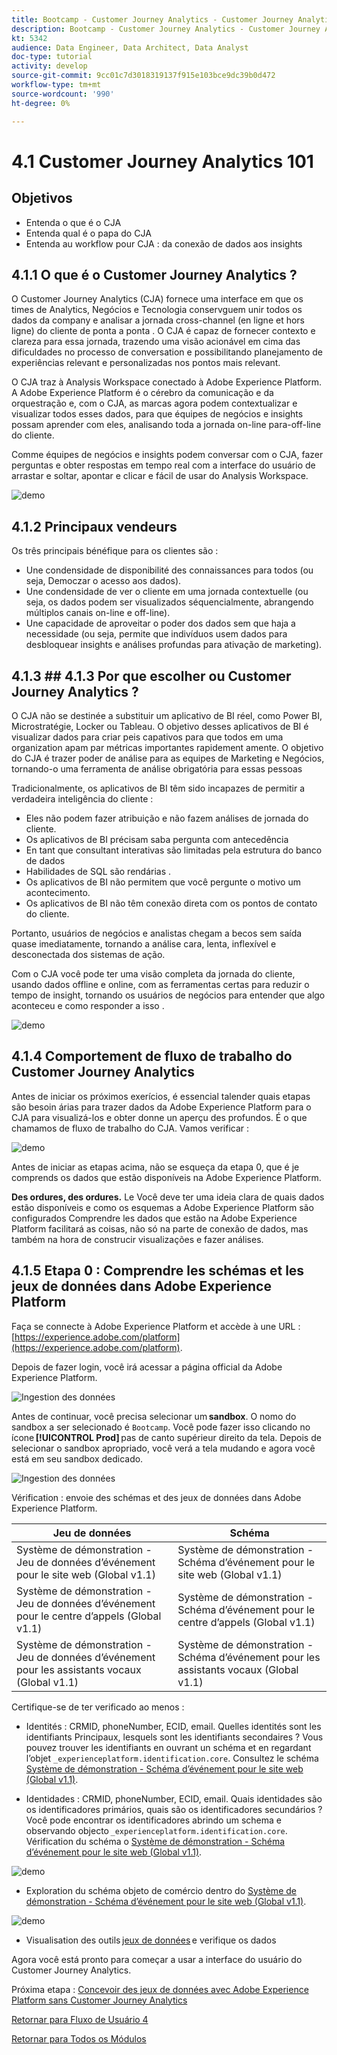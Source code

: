 ```yaml
---
title: Bootcamp - Customer Journey Analytics - Customer Journey Analytics 101 - Brésil
description: Bootcamp - Customer Journey Analytics - Customer Journey Analytics 101 - Brésil
kt: 5342
audience: Data Engineer, Data Architect, Data Analyst
doc-type: tutorial
activity: develop
source-git-commit: 9cc01c7d3018319137f915e103bce9dc39b0d472
workflow-type: tm+mt
source-wordcount: '990'
ht-degree: 0%

---
```


# 4.1 Customer Journey Analytics 101

## Objetivos

- Entenda o que é o CJA
- Entenda qual é o papa do CJA
- Entenda au workflow pour CJA : da conexão de dados aos insights

## 4.1.1 O que é o Customer Journey Analytics ?

O Customer Journey Analytics (CJA) fornece uma interface em que os times de Analytics, Negócios e Tecnologia conservguem unir todos os dados da company e analisar a jornada cross-channel (en ligne et hors ligne) do cliente de ponta a ponta . O CJA é capaz de fornecer contexto e clareza para essa jornada, trazendo uma visão acionável em cima das dificuldades no processo de conversation e possibilitando planejamento de experiências relevant e personalizadas nos pontos mais relevant.

O CJA traz à Analysis Workspace conectado à Adobe Experience Platform. A Adobe Experience Platform é o cérebro da comunicação e da orquestração e, com o CJA, as marcas agora podem contextualizar e visualizar todos esses dados, para que équipes de negócios e insights possam aprender com eles, analisando toda a jornada on-line para-off-line do cliente.

Comme équipes de negócios e insights podem conversar com o CJA, fazer perguntas e obter respostas em tempo real com a interface do usuário de arrastar e soltar, apontar e clicar e fácil de usar do Analysis Workspace.

![demo](./images/cja-adv-analysis1.png)

## 4.1.2 Principaux vendeurs

Os três principais bénéfique para os clientes são :

- Une condensidade de disponibilité des connaissances para todos (ou seja, Democzar o acesso aos dados).
- Une condensidade de ver o cliente em uma jornada contextuelle (ou seja, os dados podem ser visualizados séquencialmente, abrangendo múltiplos canais on-line e off-line).
- Une capacidade de aproveitar o poder dos dados sem que haja a necessidade (ou seja, permite que indivíduos usem dados para desbloquear insights e análises profundas para ativação de marketing).

## 4.1.3 ## 4.1.3 Por que escolher ou Customer Journey Analytics ?

O CJA não se destinée a substituir um aplicativo de BI réel, como Power BI, Microstratégie, Locker ou Tableau. O objetivo desses aplicativos de BI é visualizar dados para criar peis capativos para que todos em uma organization apam par métricas importantes rapidement amente. O objetivo do CJA é trazer poder de análise para as equipes de Marketing e Negócios, tornando-o uma ferramenta de análise obrigatória para essas pessoas



Tradicionalmente, os aplicativos de BI têm sido incapazes de permitir a verdadeira inteligência do cliente :

- Eles não podem fazer atribuição e não fazem análises de jornada do cliente.
- Os aplicativos de BI précisam saba pergunta com antecedência
- En tant que consultant interativas são limitadas pela estrutura do banco de dados
- Habilidades de SQL são rendárias .
- Os aplicativos de BI não permitem que você pergunte o motivo um acontecimento.
- Os aplicativos de BI não têm conexão direta com os pontos de contato do cliente.

Portanto, usuários de negócios e analistas chegam a becos sem saída quase imediatamente, tornando a análise cara, lenta, inflexível e desconectada dos sistemas de ação.

Com o CJA você pode ter uma visão completa da jornada do cliente, usando dados offline e online, com as ferramentas certas para reduzir o tempo de insight, tornando os usuários de negócios para entender que algo aconteceu e como responder a isso .

![demo](./images/cja-use-case.png)

## 4.1.4 Comportement de fluxo de trabalho do Customer Journey Analytics

Antes de iniciar os próximos exerícios, é essencial talender quais etapas são besoin árias para trazer dados da Adobe Experience Platform para o CJA para visualizá-los e obter donne un aperçu des profundos. É o que chamamos de fluxo de trabalho do CJA. Vamos verificar :

![demo](./images/cja-work-flow.jpg)

Antes de iniciar as etapas acima, não se esqueça da etapa 0, que é je comprends os dados que estão disponíveis na Adobe Experience Platform.

**Des ordures, des ordures.** Le Você deve ter uma ideia clara de quais dados estão disponíveis e como os esquemas a Adobe Experience Platform são configurados Comprendre les dados que estão na Adobe Experience Platform facilitará as coisas, não só na parte de conexão de dados, mas também na hora de construcir visualizações e fazer análises.

## 4.1.5 Etapa 0 : Comprendre les schémas et les jeux de données dans Adobe Experience Platform

Faça se connecte à Adobe Experience Platform et accède à une URL : [https://experience.adobe.com/platform](https://experience.adobe.com/platform).

Depois de fazer login, você irá acessar a página official da Adobe Experience Platform.

![Ingestion des données](../uc1/images/home.png)

Antes de continuar, você precisa selecionar um **sandbox**. O nomo do sandbox a ser selecionado é ``Bootcamp``. Você pode fazer isso clicando no ícone **[!UICONTROL Prod]** pas de canto supérieur direito da tela. Depois de selecionar o sandbox apropriado, você verá a tela mudando e agora você está em seu sandbox dedicado.

![Ingestion des données](../uc1/images/sb1.png)

Vérification : envoie des schémas et des jeux de données dans Adobe Experience Platform.

| Jeu de données | Schéma |
| ----------------- |-------------| 
| Système de démonstration - Jeu de données d’événement pour le site web (Global v1.1) | Système de démonstration - Schéma d’événement pour le site web (Global v1.1) |
| Système de démonstration - Jeu de données d’événement pour le centre d’appels (Global v1.1) | Système de démonstration - Schéma d’événement pour le centre d’appels (Global v1.1) |
| Système de démonstration - Jeu de données d’événement pour les assistants vocaux (Global v1.1) | Système de démonstration - Schéma d’événement pour les assistants vocaux (Global v1.1) |

Certifique-se de ter verificado ao menos :

- Identités : CRMID, phoneNumber, ECID, email. Quelles identités sont les identifiants Principaux, lesquels sont les identifiants secondaires ?
Vous pouvez trouver les identifiants en ouvrant un schéma et en regardant l’objet `_experienceplatform.identification.core`. Consultez le schéma [Système de démonstration - Schéma d’événement pour le site web (Global v1.1)](https://experience.adobe.com/platform/schema).

- Identidades : CRMID, phoneNumber, ECID, email. Quais identidades são os identificadores primários, quais são os identificadores secundários ?
Você pode encontrar os identificadores abrindo um schema e observando objecto `_experienceplatform.identification.core`. Vérification du schéma o [Système de démonstration - Schéma d’événement pour le site web (Global v1.1)](https://experience.adobe.com/platform/schema).

![demo](./images/identity.png)

- Exploration du schéma objeto de comércio dentro do [Système de démonstration - Schéma d’événement pour le site web (Global v1.1)](https://experience.adobe.com/platform/schema).

![demo](./images/commerce.png)

- Visualisation des outils [jeux de données](https://experience.adobe.com/platform/dataset/browse?limit=50&amp;page=1&amp;sortDescending=1&amp;sortField=created) e verifique os dados

Agora você está pronto para começar a usar a interface do usuário do Customer Journey Analytics.

Próxima etapa : [Concevoir des jeux de données avec Adobe Experience Platform sans Customer Journey Analytics](./ex2.md)

[Retornar para Fluxo de Usuário 4](./uc4.md)

[Retornar para Todos os Módulos](../../overview.md)
